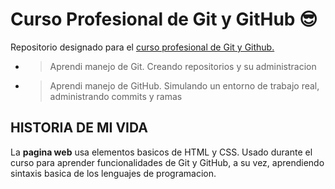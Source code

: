 # Curso Profesional de Git y GitHub 😎
Repositorio designado para el [curso profesional de Git y Github.](https://platzi.com/cursos/git-github/)

* > Aprendi manejo de Git. Creando repositorios y su administracion
* > Aprendi manejo de GitHub. Simulando un entorno de trabajo real, administrando commits y ramas

## HISTORIA DE MI VIDA

La **pagina web** usa elementos basicos de HTML y CSS. Usado durante el curso para aprender funcionalidades de Git y GitHub, a su vez, aprendiendo sintaxis basica de los lenguajes de programacion.


